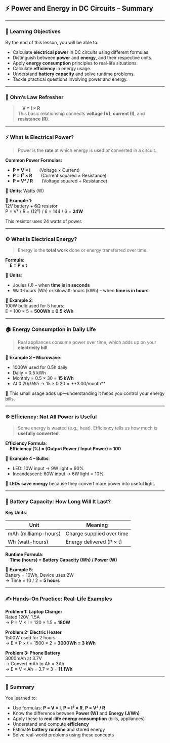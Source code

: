 ## ⚡ Power and Energy in DC Circuits – Summary

---

### 🎯 **Learning Objectives**

By the end of this lesson, you will be able to:

- Calculate **electrical power** in DC circuits using different formulas.
- Distinguish between **power** and **energy**, and their respective units.
- Apply **energy consumption** principles to real-life situations.
- Calculate **efficiency** in energy usage.
- Understand **battery capacity** and solve runtime problems.
- Tackle practical questions involving power and energy.

---

### 🔁 **Ohm’s Law Refresher**

>  **V = I × R**  
> This basic relationship connects **voltage (V)**, **current (I)**, and **resistance (R)**.

---

### ⚡ **What is Electrical Power?**

> Power is the **rate** at which energy is used or converted in a circuit.

**Common Power Formulas:**

- **P = V × I**  (Voltage × Current)
- **P = I² × R**  (Current squared × Resistance)
- **P = V² / R**  (Voltage squared ÷ Resistance)

📌 **Units**: Watts (W)

🧮 **Example 1**:  
12V battery + 6Ω resistor  
P = V² / R = (12²) / 6 = 144 / 6 = **24W**

This resistor uses 24 watts of power.

---

### ⚙️ **What is Electrical Energy?**

> Energy is the **total work** done or energy transferred over time.

**Formula:**  
 **E = P × t**

📌 **Units**:

- Joules (J) – when **time is in seconds**
- Watt-hours (Wh) or kilowatt-hours (kWh) – when **time is in hours**

🧮 **Example 2**:  
100W bulb used for 5 hours:  
E = 100 × 5 = **500Wh = 0.5 kWh**

---

### 🏠 **Energy Consumption in Daily Life**

> Real appliances consume power over time, which adds up on your **electricity bill**.

🧮 **Example 3 – Microwave**:

- 1000W used for 0.5h daily
- Daily = 0.5 kWh
- Monthly = 0.5 × 30 = **15 kWh**
- At $0.20/kWh → 15 × 0.20 = **$3.00/month**

📌 This small usage adds up—understanding it helps you control your energy bills.

---

### ⚙️ **Efficiency: Not All Power is Useful**

> Some energy is wasted (e.g., heat). Efficiency tells us how much is **usefully converted**.

**Efficiency Formula**:  
 **Efficiency (%) = (Output Power / Input Power) × 100**

🧮 **Example 4 – Bulbs**:

- LED: 10W input → 9W light = 90%
- Incandescent: 60W input → 6W light = 10%

📌 **LEDs save energy** because they convert more power into useful light.

---

### 🔋 **Battery Capacity: How Long Will It Last?**

**Key Units**:

|Unit|Meaning|
|---|---|
|mAh (milliamp-hours)|Charge supplied over time|
|Wh (watt-hours)|Energy delivered (P × t)|

**Runtime Formula**:  
 **Time (hours) = Battery Capacity (Wh) / Power (W)**

🧮 **Example 5**:  
Battery = 10Wh, Device uses 2W  
→ Time = 10 / 2 = **5 hours**

---

### ✍️ **Hands-On Practice: Real-Life Examples**

**Problem 1: Laptop Charger**  
Rated 120V, 1.5A  
→ P = V × I = 120 × 1.5 = **180W**

**Problem 2: Electric Heater**  
1500W used for 2 hours  
→ E = P × t = 1500 × 2 = **3000Wh = 3 kWh**

**Problem 3: Phone Battery**  
3000mAh at 3.7V  
→ Convert mAh to Ah = 3Ah  
→ E = V × Ah = 3.7 × 3 = **11.1Wh**

---

### 📌 **Summary**

You learned to:

- Use formulas: **P = V × I**, **P = I² × R**, **P = V² / R**
- Know the difference between **Power (W)** and **Energy (J/Wh)**
- Apply these to **real-life energy consumption** (bills, appliances)
- Understand and compute **efficiency**
- Estimate **battery runtime** and stored energy
- Solve real-world problems using these concepts